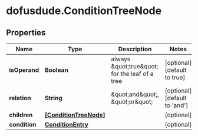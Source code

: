 # dofusdude.ConditionTreeNode

## Properties

Name | Type | Description | Notes
------------ | ------------- | ------------- | -------------
**isOperand** | **Boolean** | always \&quot;true\&quot; for the leaf of a tree | [optional] [default to true]
**relation** | **String** | \&quot;and\&quot;, \&quot;or\&quot; | [optional] [default to &#39;and&#39;]
**children** | [**[ConditionTreeNode]**](ConditionTreeNode.md) |  | [optional] 
**condition** | [**ConditionEntry**](ConditionEntry.md) |  | [optional] 


